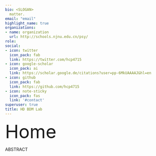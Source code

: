 ```yaml
---
bio: <SLOGAN>
  matter.
email: "email"
highlight_name: true
organizations:
- name: organization
  url: http://schools.njnu.edu.cn/psy/
role: 
social:
- icon: twitter
  icon_pack: fab
  link: https://twitter.com/hcp4715
- icon: google-scholar
  icon_pack: ai
  link: https://scholar.google.de/citations?user=pp-6MkUAAAAJ&hl=en
- icon: github
  icon_pack: fab
  link: https://github.com/hcp4715
- icon: note-sticky
  icon_pack: fas
  link: '#contact'
superuser: true
title: HD BDM Lab
---
```


<span style="font-size: 60px;">Home</span>

ABSTRACT

